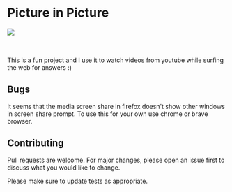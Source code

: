 <h1>Picture in Picture</h1>
<div>
  <img src="https://media.giphy.com/media/Wd4lzdaS8Iomcd7roo/giphy.gif" />
</div>
</br></br>
<p>This is a fun project and I use it to watch videos from youtube while surfing the web for answers :)</p>

## Bugs

It seems that the media screen share in firefox doesn't show other windows in screen share prompt. To use this for your own
use chrome or brave browser.

## Contributing

Pull requests are welcome. For major changes, please open an issue first to discuss what you would like to change.

Please make sure to update tests as appropriate.
